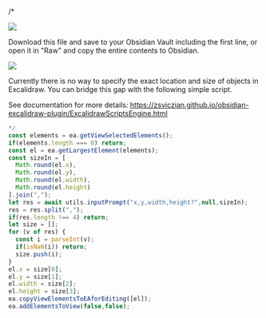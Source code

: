 /*

![](https://raw.githubusercontent.com/zsviczian/obsidian-excalidraw-plugin/master/images/scripts-download-raw.jpg)

Download this file and save to your Obsidian Vault including the first line, or open it in "Raw" and copy the entire contents to Obsidian.

![](https://raw.githubusercontent.com/zsviczian/obsidian-excalidraw-plugin/master/images/scripts-dimensions.jpg)

Currently there is no way to specify the exact location and size of objects in Excalidraw. You can bridge this gap with the following simple script. 

See documentation for more details:
https://zsviczian.github.io/obsidian-excalidraw-plugin/ExcalidrawScriptsEngine.html

```javascript
*/
const elements = ea.getViewSelectedElements();
if(elements.length === 0) return;
const el = ea.getLargestElement(elements);
const sizeIn = [
  Math.round(el.x),
  Math.round(el.y),
  Math.round(el.width),
  Math.round(el.height)
].join(",");
let res = await utils.inputPrompt("x,y,width,height?",null,sizeIn);
res = res.split(",");
if(res.length !== 4) return;
let size = [];
for (v of res) {
  const i = parseInt(v);
  if(isNaN(i)) return;
  size.push(i);
}
el.x = size[0];
el.y = size[1];
el.width = size[2];
el.height = size[3];
ea.copyViewElementsToEAforEditing([el]);
ea.addElementsToView(false,false);